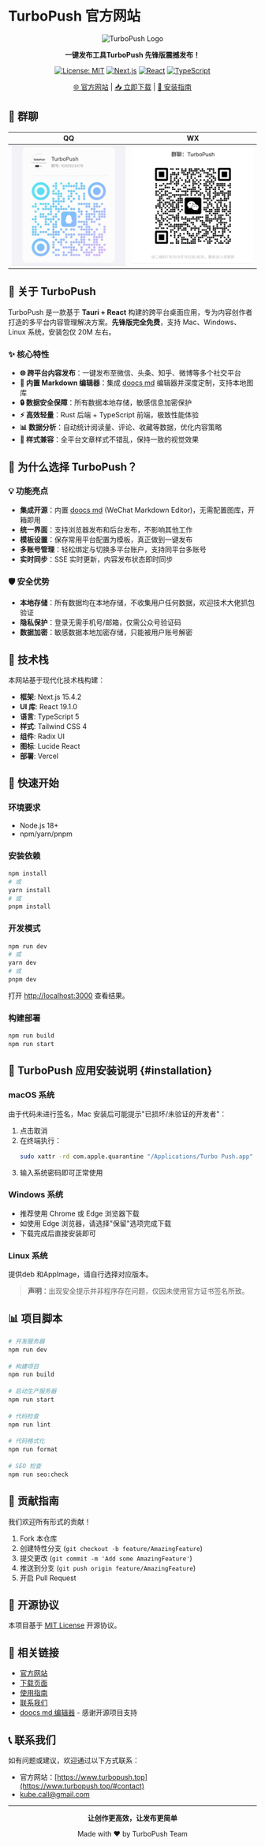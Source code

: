 # TurboPush 官方网站

<div align="center">

<img src="https://www.turbopush.top/logo.png" alt="TurboPush Logo" width="150" height="auto" />

**一键发布工具TurboPush 先锋版震撼发布！**

[![License: MIT](https://img.shields.io/badge/License-MIT-yellow.svg)](https://opensource.org/licenses/MIT)
[![Next.js](https://img.shields.io/badge/Next.js-15.4.2-black)](https://nextjs.org/)
[![React](https://img.shields.io/badge/React-19.1.0-blue)](https://reactjs.org/)
[![TypeScript](https://img.shields.io/badge/TypeScript-5-blue)](https://www.typescriptlang.org/)

[🌐 官方网站](https://www.turbopush.top) | [📥 立即下载](https://www.turbopush.top/#download) | [📖 安装指南](#installation)

</div>

## 💬 群聊

| QQ                       | WX                       |
| ------------------------ | ------------------------ |
| ![QQ](./public/tpqq.jpg) | ![WX](./public/tpwx.jpg) |

## 🚀 关于 TurboPush

TurboPush 是一款基于 **Tauri + React** 构建的跨平台桌面应用，专为内容创作者打造的多平台内容管理解决方案。**先锋版完全免费**，支持 Mac、Windows、Linux 系统，安装包仅 20M 左右。

### ✨ 核心特性

- **🌐 跨平台内容发布**：一键发布至微信、头条、知乎、微博等多个社交平台
- **📝 内置 Markdown 编辑器**：集成 [doocs md](https://github.com/doocs/md) 编辑器并深度定制，支持本地图库
- **🔒 数据安全保障**：所有数据本地存储，敏感信息加密保护
- **⚡ 高效轻量**：Rust 后端 + TypeScript 前端，极致性能体验
- **📊 数据分析**：自动统计阅读量、评论、收藏等数据，优化内容策略
- **🎨 样式兼容**：全平台文章样式不错乱，保持一致的视觉效果

## 🎯 为什么选择 TurboPush？

### 💡 功能亮点

- **集成开源**：内置 [doocs md](https://github.com/doocs/md) (WeChat Markdown Editor)，无需配置图库，开箱即用
- **统一界面**：支持浏览器发布和后台发布，不影响其他工作
- **模板设置**：保存常用平台配置为模板，真正做到一键发布
- **多账号管理**：轻松绑定与切换多平台账户，支持同平台多账号
- **实时同步**：SSE 实时更新，内容发布状态即时同步

### 🛡️ 安全优势

- **本地存储**：所有数据均在本地存储，不收集用户任何数据，欢迎技术大佬抓包验证
- **隐私保护**：登录无需手机号/邮箱，仅需公众号验证码
- **数据加密**：敏感数据本地加密存储，只能被用户账号解密

## 🔧 技术栈

本网站基于现代化技术栈构建：

- **框架**: Next.js 15.4.2
- **UI 库**: React 19.1.0
- **语言**: TypeScript 5
- **样式**: Tailwind CSS 4
- **组件**: Radix UI
- **图标**: Lucide React
- **部署**: Vercel

## 🚀 快速开始

### 环境要求

- Node.js 18+
- npm/yarn/pnpm

### 安装依赖

```bash
npm install
# 或
yarn install
# 或
pnpm install
```

### 开发模式

```bash
npm run dev
# 或
yarn dev
# 或
pnpm dev
```

打开 [http://localhost:3000](http://localhost:3000) 查看结果。

### 构建部署

```bash
npm run build
npm run start
```

## 📱 TurboPush 应用安装说明 {#installation}

### macOS 系统

由于代码未进行签名，Mac 安装后可能提示"已损坏/未验证的开发者"：

1. 点击取消
2. 在终端执行：
   ```bash
   sudo xattr -rd com.apple.quarantine "/Applications/Turbo Push.app"
   ```
3. 输入系统密码即可正常使用

### Windows 系统

- 推荐使用 Chrome 或 Edge 浏览器下载
- 如使用 Edge 浏览器，请选择"保留"选项完成下载
- 下载完成后直接安装即可

### Linux 系统

提供deb 和AppImage，请自行选择对应版本。

> **声明**：出现安全提示并非程序存在问题，仅因未使用官方证书签名所致。

## 📊 项目脚本

```bash
# 开发服务器
npm run dev

# 构建项目
npm run build

# 启动生产服务器
npm run start

# 代码检查
npm run lint

# 代码格式化
npm run format

# SEO 检查
npm run seo:check
```

## 🤝 贡献指南

我们欢迎所有形式的贡献！

1. Fork 本仓库
2. 创建特性分支 (`git checkout -b feature/AmazingFeature`)
3. 提交更改 (`git commit -m 'Add some AmazingFeature'`)
4. 推送到分支 (`git push origin feature/AmazingFeature`)
5. 开启 Pull Request

## 📄 开源协议

本项目基于 [MIT License](LICENSE) 开源协议。

## 🔗 相关链接

- [官方网站](https://www.turbopush.top)
- [下载页面](https://www.turbopush.top/#download)
- [使用指南](https://www.turbopush.top/#guide)
- [联系我们](https://www.turbopush.top/#contact)
- [doocs md 编辑器](https://github.com/doocs/md) - 感谢开源项目支持

## 📞 联系我们

如有问题或建议，欢迎通过以下方式联系：

- 官方网站：[https://www.turbopush.top](https://www.turbopush.top/#contact)
- kube.call@gmail.com

---

<div align="center">

**让创作更高效，让发布更简单**

Made with ❤️ by TurboPush Team

</div>
